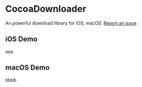 # CocoaDownloader

An powerful download library for iOS, macOS.  [Report an issue][10]

## iOS Demo
aaa

## macOS Demo
bbbb

[10]: https://github.com/ixuea/CocoaDownloader/issues/new
